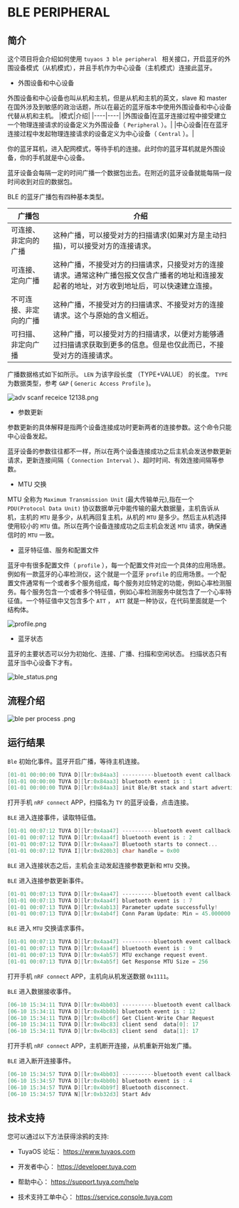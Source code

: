 

# BLE PERIPHERAL

##  简介

这个项目将会介绍如何使用 `tuyaos 3 ble peripheral ` 相关接口，开启蓝牙的外围设备模式（从机模式），并且手机作为中心设备（主机模式）连接此蓝牙。

* 外围设备和中心设备

外围设备和中心设备也叫从机和主机，但是从机和主机的英文，slave 和 master 在国外涉及到敏感的政治话题，所以在最近的蓝牙版本中使用外围设备和中心设备代替从机和主机。
|模式|介绍|
|----|----|
|外围设备|在蓝牙连接过程中接受建立一个物理连接请求的设备定义为外围设备（ `Peripheral` ）。|
|中心设备|在在蓝牙连接过程中发起物理连接请求的设备定义为中心设备（ `Central` ）。|

你的蓝牙耳机，进入配网模式，等待手机的连接。此时你的蓝牙耳机就是外围设备，你的手机就是中心设备。



蓝牙设备会每隔一定的时间广播一个数据包出去。在附近的蓝牙设备就能每隔一段时间收到对应的数据包。

BLE 的蓝牙广播包有四种基本类型。

|广播包|介绍|
|---|---|
|可连接、非定向的广播|这种广播，可以接受对方的扫描请求(如果对方是主动扫描)，可以接受对方的连接请求。|
|可连接、定向广播| 这种广播，不接受对方的扫描请求，只接受对方的连接请求。通常这种广播包报文仅含广播者的地址和连接发起者的地址，对方收到地址后，可以快速建立连接。|
|不可连接、非定向的广播|这种广播，不接受对方的扫描请求、不接受对方的连接请求。这个与原始的含义相近。|
|可扫描、非定向广播|这种广播，可以接受对方的扫描请求，以便对方能够通过扫描请求获取到更多的信息。但是也仅此而已，不接受对方的连接请求。|

广播数据格式如下如所示。 `LEN` 为该字段长度 （TYPE+VALUE） 的长度。 `TYPE` 为数据类型，参考 `GAP` ( `Generic Access Profile` )。

![adv scanf receice 12138.png](https://airtake-public-data-1254153901.cos.ap-shanghai.myqcloud.com/content-platform/hestia/165571037357358aab4df.png)

* 参数更新

参数更新的具体解释是指两个设备连接成功时更新两者的连接参数。这个命令只能中心设备发起。

蓝牙设备的参数往往都不一样，所以在两个设备连接成功之后主机会发送参数更新请求，更新连接间隔（ `Connection Interval` ）、超时时间、有效连接间隔等参数。

* MTU 交换

MTU 全称为 `Maximum Transmission Unit` (最大传输单元),指在一个 `PDU(Protocol Data Unit)` 协议数据单元中能传输的最大数据量，主机告诉从机，主机的 `MTU` 是多少，从机再回复主机，从机的 `MTU` 是多少。然后主从机选择使用较小的 `MTU` 值。所以在两个设备连接成功之后主机会发送 `MTU` 请求，确保通信时的 `MTU` 一致。

* 蓝牙特征值、服务和配置文件

蓝牙中有很多配置文件（ `profile` ），每一个配置文件对应一个具体的应用场景。例如有一款蓝牙的心率检测仪，这个就是一个蓝牙 `profile` 的应用场景。一个配置文件通常有一个或者多个服务组成，每个服务对应特定的功能，例如心率检测服务。每个服务包含一个或者多个特征值，例如心率检测服务中就包含了一个心率特征值。一个特征值中又包含多个 `ATT` ， `ATT` 就是一种协议，在代码里面就是一个结构体。

![profile.png](https://airtake-public-data-1254153901.cos.ap-shanghai.myqcloud.com/content-platform/hestia/1655690717424d0b54677.png)


* 蓝牙状态

蓝牙的主要状态可以分为初始化、连接、广播、扫描和空闲状态。
扫描状态只有蓝牙当中心设备下才有。

![ble_status.png](https://airtake-public-data-1254153901.cos.ap-shanghai.myqcloud.com/content-platform/hestia/16556929972457f36e12e.png)

## 流程介绍

![ble per process .png](https://airtake-public-data-1254153901.cos.ap-shanghai.myqcloud.com/content-platform/hestia/1655694962a3d531f8f48.png)


## 运行结果
`Ble` 初始化事件。蓝牙开启广播，等待主机连接。
```c
[01-01 00:00:00 TUYA D][lr:0x84aa3] ----------bluetooth event callback-------
[01-01 00:00:00 TUYA D][lr:0x84aa3] bluetooth event is : 1
[01-01 00:00:00 TUYA D][lr:0x84aa3] init Ble/Bt stack and start advertising
```
打开手机 `nRF connect` APP，扫描名为 `TY` 的蓝牙设备，点击连接。

`BLE` 进入连接事件，读取特征值。
```c
[01-01 00:07:12 TUYA D][lr:0x4aa47] ----------bluetooth event callback-------
[01-01 00:07:12 TUYA D][lr:0x4aa4f] bluetooth event is : 2
[01-01 00:07:12 TUYA D][lr:0x4aaa7] Bluetooth starts to connect...
[01-01 00:07:12 TUYA I][lr:0x820b3] char handle = 0x00
```

`BLE` 进入连接状态之后，主机会主动发起连接参数更新和 `MTU` 交换。

`BLE` 进入连接参数更新事件。
```c
[01-01 00:07:13 TUYA D][lr:0x4aa47] ----------bluetooth event callback-------
[01-01 00:07:13 TUYA D][lr:0x4aa4f] bluetooth event is : 7
[01-01 00:07:13 TUYA D][lr:0x4ab13] Parameter update successfully!
[01-01 00:07:13 TUYA D][lr:0x4ab4f] Conn Param Update: Min = 45.000000 ms, Max = 45.000000 ms, Latency = 0, Sup = 6000 ms
```

`BLE` 进入 `MTU` 交换请求事件。
```c
[01-01 00:07:13 TUYA D][lr:0x4aa47] ----------bluetooth event callback-------
[01-01 00:07:13 TUYA D][lr:0x4aa4f] bluetooth event is : 9
[01-01 00:07:13 TUYA D][lr:0x4ab57] MTU exchange request event.
[01-01 00:07:13 TUYA D][lr:0x4ab5f] Get Response MTU Size = 256
```

打开手机 `nRF connect` APP，主机向从机发送数据  `0x1111`。

`BLE` 进入数据接收事件。

```c
[06-10 15:34:11 TUYA D][lr:0x4bb03] ----------bluetooth event callback-------
[06-10 15:34:11 TUYA D][lr:0x4bb0b] bluetooth event is : 12
[06-10 15:34:11 TUYA D][lr:0x4bc6f] Get Client-Write Char Request
[06-10 15:34:11 TUYA D][lr:0x4bc83] client send  data[0]: 17
[06-10 15:34:11 TUYA D][lr:0x4bc83] client send  data[1]: 17
```

打开手机 `nRF connect` APP，主机断开连接，从机重新开始发广播。

`BLE` 进入断开连接事件。
```c
[06-10 15:34:57 TUYA D][lr:0x4bb03] ----------bluetooth event callback-------
[06-10 15:34:57 TUYA D][lr:0x4bb0b] bluetooth event is : 4
[06-10 15:34:57 TUYA D][lr:0x4bb9f] Bluetooth disconnect.
[06-10 15:34:57 TUYA N][lr:0xb32d3] Start Adv
```

## 技术支持

您可以通过以下方法获得涂鸦的支持:

- TuyaOS 论坛： https://www.tuyaos.com

- 开发者中心： https://developer.tuya.com

- 帮助中心： https://support.tuya.com/help

- 技术支持工单中心： https://service.console.tuya.com
